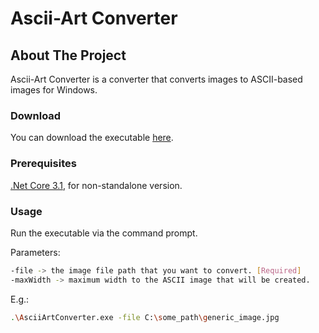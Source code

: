 # Ascii-Art Converter

## About The Project
Ascii-Art Converter is a converter that converts images to ASCII-based images for Windows.

### Download
You can download the executable [here](https://github.com/cauemarcovich/AsciiArtConverter/releases/tag/v1.0).

### Prerequisites

[.Net Core 3.1](https://dotnet.microsoft.com/download/dotnet/3.1), for non-standalone version.

### Usage

Run the executable via the command prompt.

Parameters:
```sh
-file -> the image file path that you want to convert. [Required]  
-maxWidth -> maximum width to the ASCII image that will be created.
```

E.g.:
```sh
.\AsciiArtConverter.exe -file C:\some_path\generic_image.jpg
```